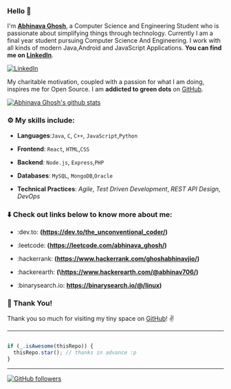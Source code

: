 ### Hello :wave:

I'm **[Abhinava Ghosh](https://www.linkedin.com/in/abhinav-ghosh-aa71b4195/)**, a Computer Science and Engineering Student who is passionate about simplifying things through technology.
Currently I am a final year student pursuing Computer Science And Engineering. I work with all kinds of modern Java,Android and JavaScript Applications. **You can find me on [LinkedIn](https://www.linkedin.com/in/abhinav-ghosh-aa71b4195/)**.

 [![LinkedIn](https://img.shields.io/static/v1.svg?label=LinkedIn&message=@logicinfinite&logo=linkedin&style=flat&color=blue)](https://www.linkedin.com/in/abhinav-ghosh-aa71b4195/)

My charitable motivation, coupled with a passion for what I am doing, inspires me for Open Source. 
I am **addicted to green dots** on [GitHub](https://github.com/logicinfinite?tab=repositories).

[![Abhinava Ghosh's github stats](https://github-readme-stats.vercel.app/api?username=logicinfinite&show_icons=true)](https://github.com/logicinfinite/)

### :gear: My skills include:

- **Languages**:`Java`, `C`, `C++`, `JavaScript`,`Python`

- **Frontend**: `React`, `HTML`,`CSS`

- **Backend**: `Node.js`, `Express`,`PHP`

- **Databases**: `MySQL`, `MongoDB`,`Oracle`


- **Technical Practices**: *Agile*, *Test Driven Development*, *REST API Design*, *DevOps*

### :arrow_down: Check out links below to know more about me:

- :dev.to: **(https://dev.to/the_unconventional_coder/)**

- :leetcode: **(https://leetcode.com/abhinava_ghosh/)**

- :hackerrank: **(https://www.hackerrank.com/ghoshabhinavjio/)**

- :hackerearth: **(\https://www.hackerearth.com/@abhinav706/)**

- :binarysearch.io: **https://binarysearch.io/@/linux)**


### :hugs: Thank You!

Thank you so much for visiting my tiny space on [GitHub](https://github.com/logicinfinite/logicinfinite)! :v:




----
```javascript

if (_.isAwesome(thisRepo)) {
  thisRepo.star(); // thanks in advance :p
}

```
----

 [![GitHub followers](https://img.shields.io/github/followers/logicinfinite.svg?label=Follow%20@logicinfinite&style=social)](https://github.com/logicinfinite/)
